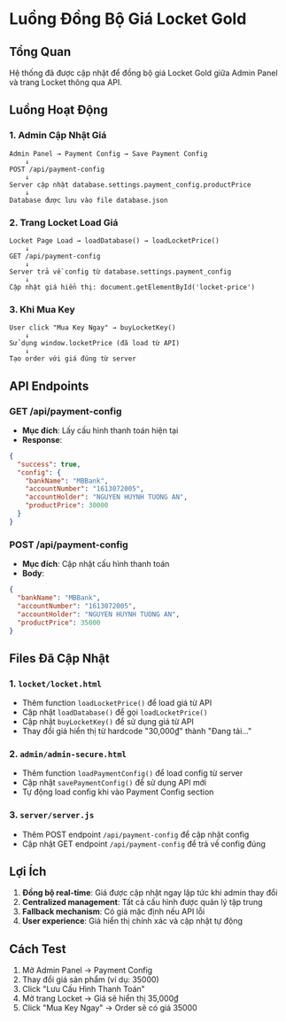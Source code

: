 # Luồng Đồng Bộ Giá Locket Gold

## Tổng Quan
Hệ thống đã được cập nhật để đồng bộ giá Locket Gold giữa Admin Panel và trang Locket thông qua API.

## Luồng Hoạt Động

### 1. Admin Cập Nhật Giá
```
Admin Panel → Payment Config → Save Payment Config
    ↓
POST /api/payment-config
    ↓
Server cập nhật database.settings.payment_config.productPrice
    ↓
Database được lưu vào file database.json
```

### 2. Trang Locket Load Giá
```
Locket Page Load → loadDatabase() → loadLocketPrice()
    ↓
GET /api/payment-config
    ↓
Server trả về config từ database.settings.payment_config
    ↓
Cập nhật giá hiển thị: document.getElementById('locket-price')
```

### 3. Khi Mua Key
```
User click "Mua Key Ngay" → buyLocketKey()
    ↓
Sử dụng window.locketPrice (đã load từ API)
    ↓
Tạo order với giá đúng từ server
```

## API Endpoints

### GET /api/payment-config
- **Mục đích**: Lấy cấu hình thanh toán hiện tại
- **Response**: 
```json
{
  "success": true,
  "config": {
    "bankName": "MBBank",
    "accountNumber": "1613072005", 
    "accountHolder": "NGUYEN HUYNH TUONG AN",
    "productPrice": 30000
  }
}
```

### POST /api/payment-config
- **Mục đích**: Cập nhật cấu hình thanh toán
- **Body**:
```json
{
  "bankName": "MBBank",
  "accountNumber": "1613072005",
  "accountHolder": "NGUYEN HUYNH TUONG AN", 
  "productPrice": 35000
}
```

## Files Đã Cập Nhật

### 1. `locket/locket.html`
- Thêm function `loadLocketPrice()` để load giá từ API
- Cập nhật `loadDatabase()` để gọi `loadLocketPrice()`
- Cập nhật `buyLocketKey()` để sử dụng giá từ API
- Thay đổi giá hiển thị từ hardcode "30,000₫" thành "Đang tải..."

### 2. `admin/admin-secure.html`
- Thêm function `loadPaymentConfig()` để load config từ server
- Cập nhật `savePaymentConfig()` để sử dụng API mới
- Tự động load config khi vào Payment Config section

### 3. `server/server.js`
- Thêm POST endpoint `/api/payment-config` để cập nhật config
- Cập nhật GET endpoint `/api/payment-config` để trả về config đúng

## Lợi Ích

1. **Đồng bộ real-time**: Giá được cập nhật ngay lập tức khi admin thay đổi
2. **Centralized management**: Tất cả cấu hình được quản lý tập trung
3. **Fallback mechanism**: Có giá mặc định nếu API lỗi
4. **User experience**: Giá hiển thị chính xác và cập nhật tự động

## Cách Test

1. Mở Admin Panel → Payment Config
2. Thay đổi giá sản phẩm (ví dụ: 35000)
3. Click "Lưu Cấu Hình Thanh Toán"
4. Mở trang Locket → Giá sẽ hiển thị 35,000₫
5. Click "Mua Key Ngay" → Order sẽ có giá 35000
